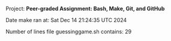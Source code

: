 Project: __Peer-graded Assignment: Bash, Make, Git, and GitHub__

Date make ran at:
Sat Dec  14 21:24:35 UTC 2024

Number of lines file guessinggame.sh contains:
      29
